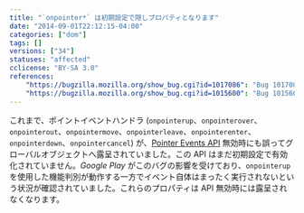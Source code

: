 ```yaml
---
title: "`onpointer*` は初期設定で隠しプロパティとなります"
date: "2014-09-01T22:12:15-04:00"
categories: ["dom"]
tags: []
versions: ["34"]
statuses: "affected"
cclicense: "BY-SA 3.0"
references:
    "https://bugzilla.mozilla.org/show_bug.cgi?id=1017086": "Bug 1017086 – Don\'t expose onpointer* on global when dom.w3c_pointer_events.enabled is false"
    "https://bugzilla.mozilla.org/show_bug.cgi?id=1015600": "Bug 1015600 – Mobile Google Play menu does not work on Firefox for Android (pointerdown and pointerup events do not fire even though feature detection indicates support)"
---
```

これまで、ポイントイベントハンドラ (`onpointerup`、`onpointerover`、`onpointerout`、`onpointermove`、`onpointerleave`、`onpointerenter`、`onpointerdown`、`onpointercancel`) が、[Pointer Events API](http://www.w3.org/TR/pointerevents/) 無効時にも誤ってグローバルオブジェクトへ露呈されていました。この API はまだ初期設定で有効化されていません。*Google Play* がこのバグの影響を受けており、`onpointerup` を使用した機能判別が動作する一方でイベント自体はまったく実行されないという状況が確認されていました。これらのプロパティは API 無効時には露呈されなくなります。
